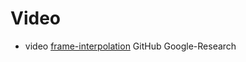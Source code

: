 Video
=====

* video [frame-interpolation](https://github.com/google-research/frame-interpolation) GitHub Google-Research

